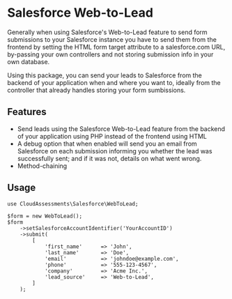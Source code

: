 Salesforce Web-to-Lead
=========================

Generally when using Salesforce's Web-to-Lead feature to send form submissions to your Salesforce instance you have to send them from the frontend by setting the HTML form target attribute to a salesforce.com URL, by-passing your own controllers and not storing submission info in your own database.

Using this package, you can send your leads to Salesforce from the backend of your application when and where you want to, ideally from the controller that already handles storing your form sumbissions. 


Features
--------

* Send leads using the Salesforce Web-to-Lead feature from the backend of your application using PHP instead of the frontend using HTML
* A debug option that when enabled will send you an email from Salesforce on each submission informing you whether the lead was successfully sent; and if it was not, details on what went wrong. 
* Method-chaining

Usage
--------
```
use CloudAssessments\Salesforce\WebToLead;

$form = new WebToLead();
$form
    ->setSalesforceAccountIdentifier('YourAccountID')  
    ->submit(                                          
        [                                              
            'first_name'      => 'John',               
            'last_name'       => 'Doe',                
            'email'           => 'johndoe@example.com',
            'phone'           => '555-123-4567',       
            'company'         => 'Acme Inc.',          
            'lead_source'     => 'Web-to-Lead',        
        ]                                              
    );
```
